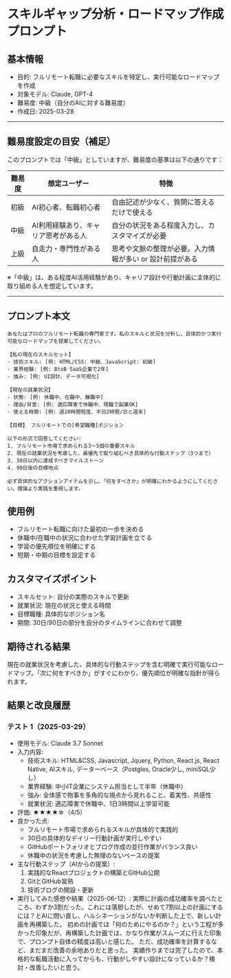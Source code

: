 # スキルギャップ分析・ロードマップ作成プロンプト

## 基本情報
- 目的: フルリモート転職に必要なスキルを特定し、実行可能なロードマップを作成
- 対象モデル: Claude, GPT-4
- 難易度: 中級（自分のAIに対する難易度）
- 作成日: 2025-03-28

---

## 難易度設定の目安（補足）
このプロンプトでは「中級」としていますが、難易度の基準は以下の通りです：

| 難易度 | 想定ユーザー | 特徴 |
|--------|---------------|------|
| 初級 | AI初心者、転職初心者 | 自由記述が少なく、質問に答えるだけで使える |
| 中級 | AI利用経験あり、キャリア思考がある人 | 自分の状況をある程度入力し、カスタマイズが必要 |
| 上級 | 自走力・専門性がある人 | 思考や文脈の整理が必要。入力情報が多い or 設計前提がある |

※「中級」は、ある程度AI活用経験があり、キャリア設計や行動計画に主体的に取り組める人を想定しています。

---

## プロンプト本文
```
あなたはプロのフルリモート転職の専門家です。私のスキルと状況を分析し、具体的かつ実行可能なロードマップを提案してください。

【私の現在のスキルセット】
- 技術スキル: [例: HTML/CSS: 中級、JavaScript: 初級]
- 業界経験: [例: BtoB SaaS企業で2年]
- 強み: [例: UI設計、データ可視化]

【現在の就業状況】
- 状態: [例: 休職中、在職中、離職中]
- 理由/背景: [例: 適応障害で休職中、現職で副業OK]
- 使える時間: [例: 週20時間程度、平日2時間/日と週末]

【目標】 フルリモートでの[希望職種]ポジション

以下の形式で回答してください:
1. フルリモート市場で求められる3〜5個の重要スキル
2. 現在の就業状況を考慮した、最優先で取り組むべき具体的な行動ステップ（3つまで）
3. 30日以内に達成すべきマイルストーン
4. 90日後の目標地点

必ず具体的なアクションアイテムを示し、「何をすべきか」が明確にわかるようにしてください。理論より実践を重視します。
```

## 使用例
- フルリモート転職に向けた最初の一歩を決める
- 休職中/在職中の状況に合わせた学習計画を立てる
- 学習の優先順位を明確にする
- 短期・中期の目標を設定する

## カスタマイズポイント
- スキルセット: 自分の実際のスキルで更新
- 就業状況: 現在の状況と使える時間
- 目標職種: 具体的なポジション名
- 期間: 30日/90日の部分を自分のタイムラインに合わせて調整

## 期待される結果
現在の就業状況を考慮した、具体的な行動ステップを含む明確で実行可能なロードマップ。「次に何をすべきか」がすぐにわかり、優先順位が明確な指針が得られます。

## 結果と改良履歴
### テスト 1（2025-03-29）
- 使用モデル: Claude 3.7 Sonnet
- 入力内容:
  - 技術スキル: HTML&CSS, Javascript, Jquery, Python, React.js, React Native, AIスキル, データーベース（Postgles, Oracle少し, miniSQL少し）
  - 業界経験: 中小IT企業にシステム担当として半年（休職中）
  - 強み: 全体感で物事を多角的な視点から見れること、着実性、共感性
  - 就業状況: 適応障害で休職中、1日3時間以上学習可能
- 評価: ★★★★☆（4/5）
- 良かった点:
  - フルリモート市場で求められるスキルが具体的で実践的
  - 30日の具体的なデイリー行動計画が実行しやすい
  - GitHubポートフォリオとブログ作成の並行作業がバランス良い
  - 休職中の状況を考慮した無理のないペースの提案
- 主な行動ステップ（AIからの提案）:
  1. 実践的なReactプロジェクトの構築とGitHub公開
  2. GitとGitHub習熟
  3. 技術ブログの開設・更新
- 実行してみた感想や結果（2025-06-12）:
  実際に計画の成功確率を調べたところ、わずか3割だった。これには落胆したが、せめて7割以上の計画にするには？とAIに問い直し、ハルシネーションがないか判断した上で、新しい計画を再構築した。
  初めの計画では「何のためにやるのか？」という工程が多かった印象だが、再構築した計画では、かなり作業がスムーズに行えた印象で、プロンプト自体の精度は高いと感じた。
  ただ、成功確率を計算するなど、まだまだ改善の余地ありだと思った。
  実績作りまでは完了したので、本格的な転職活動に入ってからも、行動がしやすい設計になっているか？検討・改善したいと思う。

